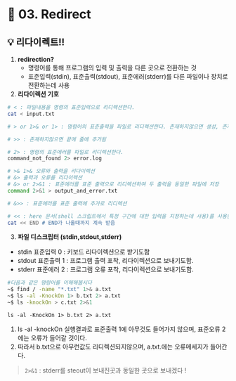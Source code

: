 # 🌈 03. Redirect
## 💡 리다이렉트!!
1. **redirection?**
    - 명령어를 통해 프로그램의 입력 및 출력을 다른 곳으로 전환하는 것
    - 표준입력(stdin), 표준출력(stdout), 표준에러(stderr)를 다른 파일이나 장치로 전환하는데 사용
2. **리다이렉션 기호**
```bash
# < : 파일내용을 명령의 표준입력으로 리디렉션한다.
cat < input.txt

# > or 1>& or 1> : 명령어의 표준출력을 파일로 리디렉션한다. 존재하지않으면 생성, 존재하면 덮어씀

# >> : 존재하지않으면 끝에 줄에 추가됨

# 2> : 명령의 표준에러를 파일로 리디렉션한다.
command_not_found 2> error.log

# >& 1>& 오류와 출력을 리다이렉션 
# &> 출력과 오류를 리다이렉션
# &> or 2>&1 : 표준에러를 표준 출력으로 리디렉션하여 두 출력을 동일한 파일에 저장
command 2>&1 > output_and_error.txt

# &>> : 표준에러를 표준 출력에 추가로 리디렉션 

# << : here 문서(shell 스크립트에서 특정 구간에 대한 입력을 지정하는데 사용)를 사용한 입력 리디렉션
cat << END # END가 나올때까지 계속 받음
```
3. **파일 디스크립터 (stdin,stdout,stderr)**
- stdin 표준입력 0 : 키보드 리다이렉션으로 받기도함
- stdout 표준출력 1 : 프로그램 출력 포착, 리다이렉션으로 보내기도함.
- stderr 표준에러 2 : 프로그램 오류 포착, 리다이렉션으로 보내기도함.


```bash
#다음과 같은 명령어를 이해해봅시다
~$ find / -name "*.txt" 1>& a.txt
~$ ls -al -KnockOn 1> b.txt 2> a.txt 
~$ ls -knockOn > c.txt 2>&1
```

`ls -al -KnockOn 1> b.txt 2> a.txt `
1. ls -al -knockOn 실행결과로 표준출력 1에 아무것도 들어가지 않으며, 표준오류 2에는 오류가 들어갈 것이다.
2. 따라서 b.txt으로 아무런값도 리디렉션되지않으며, a.txt.에는 오류메세지가 들어간다.

> `2>&1` : stderr를 steout이 보내진곳과 동일한 곳으로 보내겠다 !
